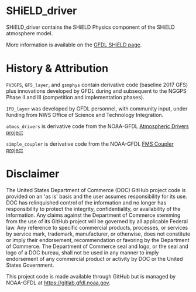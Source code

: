# SHiELD_driver

SHiELD_driver contains the SHiELD Physics component of the SHiELD atmosphere model.

More information is available on the [GFDL SHiELD page](https://www.gfdl.noaa.gov/shield/).

# History & Attribution

```FV3GFS```, ```GFS_layer```, and ```gsmphys``` contain derivative code (baseline 2017 GFS) plus innovations developed by GFDL during and subsequent to the NGGPS Phase II and III (competition and implementation phases).

```IPD_layer``` was developed by GFDL personnel, with community input, under funding from NWS Office of Science and Technology Integration.

```atmos_drivers``` is derivative code from the NOAA-GFDL [Atmospheric Drivers project](https://github.com/NOAA-GFDL/atmos_drivers)

```simple_coupler``` is derivative code from the NOAA-GFDL [FMS Coupler project](https://github.com/NOAA-GFDL/FMSCoupler)

# Disclaimer

The United States Department of Commerce (DOC) GitHub project code is provided
on an 'as is' basis and the user assumes responsibility for its use. DOC has
relinquished control of the information and no longer has responsibility to
protect the integrity, confidentiality, or availability of the information. Any
claims against the Department of Commerce stemming from the use of its GitHub
project will be governed by all applicable Federal law. Any reference to
specific commercial products, processes, or services by service mark,
trademark, manufacturer, or otherwise, does not constitute or imply their
endorsement, recommendation or favoring by the Department of Commerce. The
Department of Commerce seal and logo, or the seal and logo of a DOC bureau,
shall not be used in any manner to imply endorsement of any commercial product
or activity by DOC or the United States Government.

This project code is made available through GitHub but is managed by NOAA-GFDL
at https://gitlab.gfdl.noaa.gov.
